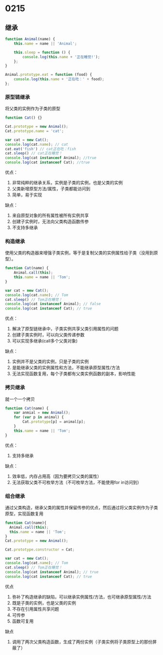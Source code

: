 # 0215

## 继承


```js
function Animal(name) {
    this.name = name || 'Animal';

    this.sleep = function () {
        console.log(this.name + '正在睡觉!');
    };
}

Animal.prototype.eat = function (food) {
    console.log(this.name + '正在吃：' + food);
};


```    

### 原型链继承    

将父类的实例作为子类的原型    

```js
function Cat() {}

Cat.prototype = new Animal();
Cat.prototype.name = 'cat';

var cat = new Cat();
console.log(cat.name); // cat
cat.eat('fish') // cat正在吃：fish
cat.sleep() // cat正在睡觉！
console.log(cat instanceof Animal); //true 
console.log(cat instanceof Cat); //true
```     

优点：    

1. 非常纯粹的继承关系，实例是子类的实例，也是父类的实例
2. 父类新增原型方法/属性，子类都能访问到
3. 简单，易于实现    

缺点：   

1. 来自原型对象的所有属性被所有实例共享
2. 创建子实例时，无法向父类构造函数传参
3. 不支持多继承     

### 构造继承     

使用父类的构造器来增强子类实例，等于是复制父类的实例属性给子类（没用到原型）。    

```js
function Cat(name) {
    Animal.call(this);
    this.name = name || 'Tom';
}

var cat = new Cat();
console.log(cat.name); // Tom
cat.sleep() // Tom正在睡觉！
console.log(cat instanceof Animal); // false
console.log(cat instanceof Cat); // true
```     

优点：   

1. 解决了原型链继承中，子类实例共享父类引用属性的问题
2. 创建子类实例时，可以向父类传递参数
3. 可以实现多继承(call多个父类对象)    

缺点：    

1. 实例并不是父类的实例，只是子类的实例
2. 是能继承父类的实例属性和方法，不能继承原型属性/方法
3. 无法实现函数复用，每个子类都有父类实例函数的副本，影响性能    

### 拷贝继承    

就一个一个拷贝    

```js
function Cat(name) {
    var anmial = new Animal();
    for (var p in animal) {
        Cat.prototype[p] = animal[p];
    }
    this.name = name || 'Tom';
}
```    

优点：   

1. 支持多继承    

缺点：    

1. 效率低，内存占用高（因为要拷贝父类的属性）
2. 无法获取父类不可枚举方法（不可枚举方法，不能使用for in访问到）    

### 组合继承     

通过父类构造，继承父类的属性并保留传参的优点，然后通过将父类实例作为子类原型，实现函数复用    

```js
function Cat(name){
  Animal.call(this);
  this.name = name || 'Tom';
}
Cat.prototype = new Animal();

Cat.prototype.constructor = Cat;

var cat = new Cat();
console.log(cat.name); // Tom
cat.sleep() // Tom正在睡觉！
console.log(cat instanceof Animal); // true
console.log(cat instanceof Cat); // true
```     

优点   

1. 弥补了构造继承的缺陷，可以继承实例属性/方法，也可继承原型属性/方法
2. 既是子类的实例，也是父类的实例
3. 不存在引用属性共享问题
4. 可传参
5. 函数可复用    

缺点

1. 调用了两次父类构造函数，生成了两份实例（子类实例将子类原型上的那份屏蔽了）
